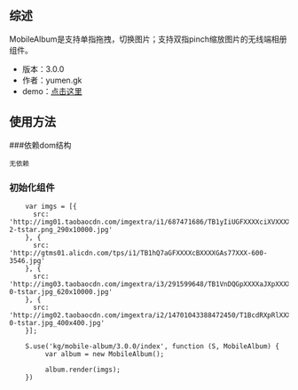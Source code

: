## 综述

MobileAlbum是支持单指拖拽，切换图片；支持双指pinch缩放图片的无线端相册组件。

* 版本：3.0.0
* 作者：yumen.gk
* demo：[点击这里](http://kg.kissyui.com/mobile-album/3.0.0/demo/index.html)

## 使用方法
###依赖dom结构
```
无依赖
```

### 初始化组件

```
    var imgs = [{
      src: 'http://img01.taobaocdn.com/imgextra/i1/687471686/TB1yIiUGFXXXXciXVXXXXXXXXXX_!!687471686-2-tstar.png_290x10000.jpg'
    }, {
      src: 'http://gtms01.alicdn.com/tps/i1/TB1hQ7aGFXXXXcBXXXXGAs77XXX-600-3546.jpg'
    }, {
      src: 'http://img03.taobaocdn.com/imgextra/i3/291599648/TB1VnDQGpXXXXaJXpXXXXXXXXXX_!!291599648-0-tstar.jpg_620x10000.jpg'
    }, {
      src: 'http://img02.taobaocdn.com/imgextra/i2/14701043388472450/T1BcdRXpRlXXXXXXXX_!!290804701-0-tstar.jpg_400x400.jpg'
    }];
    
    S.use('kg/mobile-album/3.0.0/index', function (S, MobileAlbum) {
         var album = new MobileAlbum();

         album.render(imgs);
    })
```
